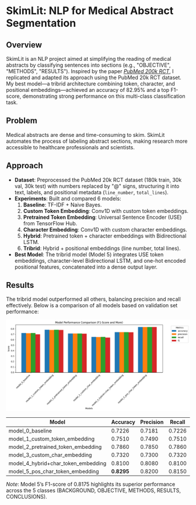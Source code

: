 # SkimLit: NLP for Medical Abstract Segmentation

## Overview
SkimLit is an NLP project aimed at simplifying the reading of medical abstracts by classifying sentences into sections (e.g., "OBJECTIVE", "METHODS", "RESULTS"). Inspired by the paper [*PubMed 200k RCT*](https://arxiv.org/abs/1612.05251), I replicated and adapted its approach using the PubMed 20k RCT dataset. My best model—a tribrid architecture combining token, character, and positional embeddings—achieved an accuracy of 82.95% and a top F1-score, demonstrating strong performance on this multi-class classification task.

## Problem
Medical abstracts are dense and time-consuming to skim. SkimLit automates the process of labeling abstract sections, making research more accessible to healthcare professionals and scientists.

## Approach
- **Dataset**: Preprocessed the PubMed 20k RCT dataset (180k train, 30k val, 30k test) with numbers replaced by "@" signs, structuring it into text, labels, and positional metadata (`line_number`, `total_lines`).
- **Experiments**: Built and compared 6 models:
  1. **Baseline**: TF-IDF + Naive Bayes.
  2. **Custom Token Embedding**: Conv1D with custom token embeddings.
  3. **Pretrained Token Embedding**: Universal Sentence Encoder (USE) from TensorFlow Hub.
  4. **Character Embedding**: Conv1D with custom character embeddings.
  5. **Hybrid**: Pretrained token + character embeddings with Bidirectional LSTM.
  6. **Tribrid**: Hybrid + positional embeddings (line number, total lines).
- **Best Model**: The tribrid model (Model 5) integrates USE token embeddings, character-level Bidirectional LSTM, and one-hot encoded positional features, concatenated into a dense output layer.

## Results
The tribrid model outperformed all others, balancing precision and recall effectively. Below is a comparison of all models based on validation set performance:

![Model Comparison](https://github.com/Nicklozoya/SkimLit-Project/blob/main/images/Model_comparison.png?raw=true)

| Model                          | Accuracy | Precision | Recall | F1     |
|--------------------------------|----------|-----------|--------|--------|
| model_0_baseline              | 0.7226   | 0.7181    | 0.7226 | 0.7182 |
| model_1_custom_token_embedding| 0.7510   | 0.7490    | 0.7510 | 0.7490 |
| model_2_pretrained_token_embedding | 0.7860 | 0.7850 | 0.7860 | 0.7845 |
| model_3_custom_char_embedding | 0.7320   | 0.7300    | 0.7320 | 0.7295 |
| model_4_hybrid+char_token_embedding | 0.8100 | 0.8080 | 0.8100 | 0.8075 |
| model_5_pos_char_token_embedding | **0.8295** | 0.8200 | 0.8150 | **0.8175** |

*Note*: Model 5’s F1-score of 0.8175 highlights its superior performance across the 5 classes (BACKGROUND, OBJECTIVE, METHODS, RESULTS, CONCLUSIONS).
